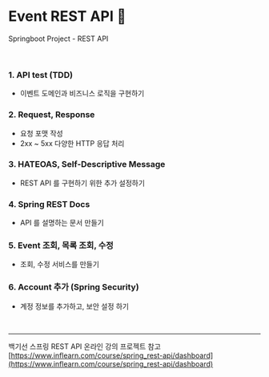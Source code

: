 # Event REST API :seedling:
Springboot Project - REST API

<br />


### 1. API test (TDD)
* 이벤트 도메인과 비즈니스 로직을 구현하기
### 2. Request, Response
* 요청 포맷 작성
* 2xx ~ 5xx 다양한 HTTP 응답 처리
### 3. HATEOAS, Self-Descriptive Message
* REST API 를 구현하기 위한 추가 설정하기
### 4. Spring REST Docs
* API 를 설명하는 문서 만들기
### 5. Event 조회, 목록 조회, 수정
* 조회, 수정 서비스를 만들기
### 6. Account 추가 (Spring Security)
* 계정 정보를 추가하고, 보안 설정 하기

<br />

---

백기선 스프링 REST API 온라인 강의 프로젝트 참고
[https://www.inflearn.com/course/spring_rest-api/dashboard](https://www.inflearn.com/course/spring_rest-api/dashboard)

